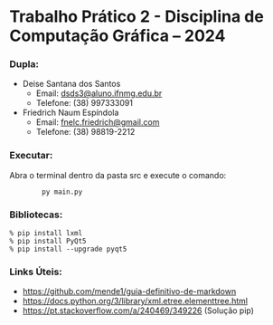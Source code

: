 # Trabalho Prático 2 - Disciplina de Computação Gráfica – 2024

### Dupla:
*   Deise Santana dos Santos
    * Email: dsds3@aluno.ifnmg.edu.br
    * Telefone: (38) 997333091
*   Friedrich Naum Espíndola
    * Email: fnelc.friedrich@gmail.com
    * Telefone: (38) 98819-2212

### Executar:

Abra o terminal dentro da pasta src e execute o comando:

            py main.py

### Bibliotecas: 

    % pip install lxml
    % pip install PyQt5
    % pip install --upgrade pyqt5

### Links Úteis:
* https://github.com/mende1/guia-definitivo-de-markdown
* https://docs.python.org/3/library/xml.etree.elementtree.html
* https://pt.stackoverflow.com/a/240469/349226 (Solução pip)
